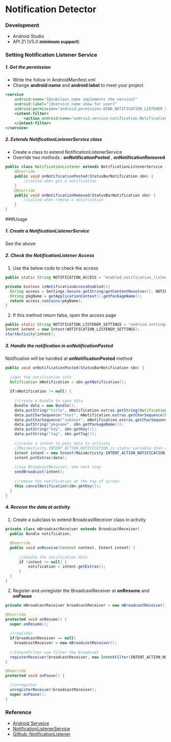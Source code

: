 # Notification Detector

### Development

+ Android Studio
+ API 21 (V5.0 **minimum support**)

### Setting Notification Listener Service

##### 1. Get the permission

+ Write the follow in AndroidManifest.xml
+ Change **android:name** and **android:label** to meet your project

```xml
<service 
    android:name="[@subclass_name implements the service]"
    android:label="[@service_name show for user]"
    android:permission="android.permission.BIND_NOTIFICATION_LISTENER_SERVICE">
    <intent-filter>
        <action android:name="android.service.notification.NotificationListenerService" />
    </intent-filter>
</service>
```

##### 2. Extends **NotificationListenerService** class

+ Create a class to extend NotificationListenerService
+ Override two methods : **onNotificationPosted** , **onNotificationRemoved**

```java
public class NotificationListener extends NotificationListenerService {
    @Override
    public void onNotificationPosted(StatusBarNotification sbn) {
        //called when get a notification
    }
    @Override
    public void onNotificationRemoved(StatusBarNotification sbn) {
        //called when remove a notification
    }
}
```

###Usage

##### 1. Create a NotificationListenerService

See the above

##### 2. Check the NotificationListener Access

1. Use the below code to check the access

```java
public static String NOTIFICATION_ACCESS = "enabled_notification_listeners";

private boolean isNotificationAccessEnabled(){
  String access = Settings.Secure.getString(getContentResolver(), NOTIFICATION_ACCESS);
  String pkgName = getApplicationContext().getPackageName();
  return access.contains(pkgName);
}
```

2. If this method return false, open the access page

```java
public static String NOTIFICATION_LISTENER_SETTINGS = "android.settings.ACTION_NOTIFICATION_LISTENER_SETTINGS";
Intent intent = new Intent(NOTIFICATION_LISTENER_SETTINGS);
startActivity(intent);
```

##### 3. Handle the notification in **onNotificationPosted**

Notification will be handled at **onNotificationPosted** method

```java
public void onNotificationPosted(StatusBarNotification sbn) {
  
  //get the notification info
  Notification mNotification = sbn.getNotification();
  
  if(mNotification != null) {
  
    //create a bundle to save data
    Bundle data = new Bundle();
    data.putString("title", mNotification.extras.getString(Notification.EXTRA_TITLE));
    data.putCharSequence("text", mNotification.extras.getCharSequence(Notification.EXTRA_TEXT));
    data.putCharSequence("subtext", mNotification.extras.getCharSequence(Notification.EXTRA_SUB_TEXT));
    data.putString("pkgname", sbn.getPackageName());
    data.putString("key", sbn.getKey());
    data.putString("tag", sbn.getTag());
    
    //create a intent to pass data to activity
    //MainActivity.INTENT_ACTION_NOTIFICATION is static variable that use to filter the brocat, see next step 
    Intent intent = new Intent(MainActivity.INTENT_ACTION_NOTIFICATION);
    intent.putExtras(data);
    
    //use BroadcastReceiver, see next step
    sendBroadcast(intent);
    
    //remove the notification at the top of screen
    this.cancelNotification(sbn.getKey());
  }
}
```

##### 4. Receive the data at activity

1. Create a subclass to extend BroadcastReceiver class in activity

```java
private class mBroadcastReceiver extends BroadcastReceiver{
  public Bundle notification;

  @Override
  public void onReceive(Context context, Intent intent) {
      
      //handle the notification data
      if (intent != null) {
          notification = intent.getExtras();
      }
  }
}
```

2. Register and unregister the BroadcastReceiver at **onResume** and **onPause**

```java
private mBroadcastReceiver broadcastReceiver = new mBroadcastReceiver();

@Override
protected void onResume() {
  super.onResume();
  
  //register
  if(broadcastReceiver == null)
    broadcastReceiver = new mBroadcastReceiver();
  
  //IntentFilter can filter the broadcast
  registerReceiver(broadcastReceiver, new IntentFilter(INTENT_ACTION_NOTIFICATION));
}

@Override
protected void onPause() {

  //unregister
  unregisterReceiver(broadcastReceiver);
  super.onPause();
}
```

### Reference
+ [Android Serveice](https://developer.android.com/guide/topics/manifest/service-element.html?hl=zh-tw)
+ [NotificationListenerService](https://developer.android.com/reference/android/service/notification/NotificationListenerService.html)
+ [Github: NotificationListener](https://github.com/gabrielemariotti/androiddev/tree/master/NotificationListener44)


